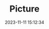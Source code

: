 ---
weight: 1
images:
- /images/edited/202.jpeg
title: Picture
date: 2023-11-11 15:12:34
tags: [luminarneo,work,ilce7m3,person,parkingmeter]
---